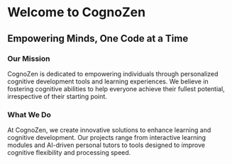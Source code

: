 # Welcome to CognoZen

## Empowering Minds, One Code at a Time

### Our Mission
CognoZen is dedicated to empowering individuals through personalized cognitive development tools and learning experiences. We believe in fostering cognitive abilities to help everyone achieve their fullest potential, irrespective of their starting point.

### What We Do
At CognoZen, we create innovative solutions to enhance learning and cognitive development. Our projects range from interactive learning modules and AI-driven personal tutors to tools designed to improve cognitive flexibility and processing speed.
